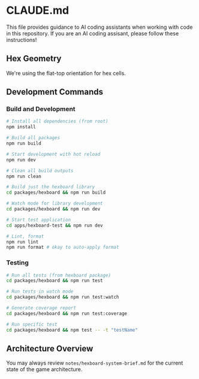 # CLAUDE.md

This file provides guidance to AI coding assistants when working with code in
this repository. If you are an AI coding assisant, please follow these
instructions!

## Hex Geometry

We're using the flat-top orientation for hex cells.

## Development Commands

### Build and Development

```bash
# Install all dependencies (from root)
npm install

# Build all packages
npm run build

# Start development with hot reload
npm run dev

# Clean all build outputs
npm run clean

# Build just the hexboard library
cd packages/hexboard && npm run build

# Watch mode for library development
cd packages/hexboard && npm run dev

# Start test application
cd apps/hexboard-test && npm run dev

# Lint, format
npm run lint
npm run format # okay to auto-apply format
```

### Testing

```bash
# Run all tests (from hexboard package)
cd packages/hexboard && npm run test

# Run tests in watch mode
cd packages/hexboard && npm run test:watch

# Generate coverage report
cd packages/hexboard && npm run test:coverage

# Run specific test
cd packages/hexboard && npm test -- -t "testName"
```

## Architecture Overview

You may always review `notes/hexboard-system-brief.md` for the current state of
the game architecture.

